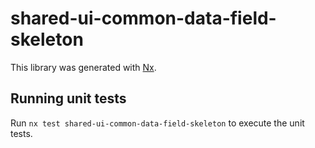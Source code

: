 # shared-ui-common-data-field-skeleton

This library was generated with [Nx](https://nx.dev).

## Running unit tests

Run `nx test shared-ui-common-data-field-skeleton` to execute the unit tests.
